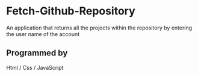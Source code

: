 # Fetch-Github-Repository
An application that returns all the projects within the repository by entering the user name of the account
## Programmed by
Html / Css / JavaScript
